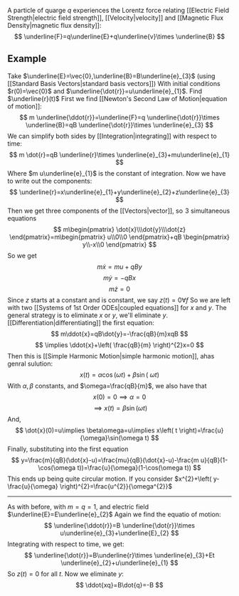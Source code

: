 A particle of quarge $q$ experiences the Lorentz force relating [[Electric Field Strength|electric field strength]], [[Velocity|velocity]] and [[Magnetic Flux Density|magnetic flux density]]:
$$
\underline{F}=q\underline{E}+q\underline{v}\times \underline{B}
$$
## Example
Take $\underline{E}=\vec{0},\underline{B}=B\underline{e}_{3}$ (using [[Standard Basis Vectors|standard basis vectors]]) With initial conditions $r(0)=\vec{0}$ and $\underline{\dot{r}}=u\underline{e}_{1}$. Find $\underline{r}(t)$
First we find [[Newton's Second Law of Motion|equation of motion]]:
$$
m \underline{\ddot{r}}=\underline{F}=q \underline{\dot{r}}\times \underline{B}=qB \underline{\dot{r}}\times \underline{e}_{3}
$$
We can simplify both sides by [[Integration|integrating]] with respect to time:
$$
m \dot{r}=qB  \underline{r}\times \underline{e}_{3}+mu\underline{e}_{1}
$$
Where $m u\underline{e}_{1}$ is the constant of integration. Now we have to write out the components:
$$
\underline{r}=x\underline{e}_{1}+y\underline{e}_{2}+z\underline{e}_{3}
$$
Then we get three components of the [[Vectors|vector]], so $\hspace{0pt}3$ simultaneous equations
$$
m\begin{pmatrix}
\dot{x}\\\dot{y}\\\dot{z}
\end{pmatrix}=m\begin{pmatrix}
u\\0\\0
\end{pmatrix}+qB \begin{pmatrix}
y\\-x\\0
\end{pmatrix}
$$
So we get 
$$
m \dot{x}=m u +qBy
$$$$
m\dot{y}=-qBx
$$
$$
 m\dot{z}=0
$$
Since $z$ starts at a constant and is constant, we say $z(t)=0\forall f$
So we are left with two [[Systems of 1st Order ODEs|coupled equations]] for $x$ and $y$. The general strategy is to eliminate $x$ or $y$, we'll eliminate $y$. [[Differentiation|differentiating]] the first equation:
$$
m\ddot{x}=qB\dot{y}=-\frac{qB}{m}xqB
$$
$$
\implies \ddot{x}+\left( \frac{qB}{m} \right)^{2}x=0
$$
Then this is [[Simple Harmonic Motion|simple harmonic motion]], ahas genral sulution:
$$
x(t)=\alpha\cos(\omega t)+\beta \sin(~\omega t)
$$
With $\alpha,\beta$ constants, and $\omega=\frac{qB}{m}$, we also have that 
$$
x(0)=0\implies\alpha=0
$$
$$
\implies x(t)=\beta \sin(\omega t)
$$ 
And, 
$$
\dot{x}(0)=u\implies \beta\omega=u\implies x\left( t \right)=\frac{u}{\omega}\sin(\omega t)
$$
Finally, substituting into the first equation
$$
y=\frac{m}{qB}(\dot{x}-u)=\frac{mu}{qB}(\dot{x}-u)-\frac{m u}{qB}(1-\cos(\omega t))=\frac{u}{\omega}(1-\cos(\omega t))
$$
This ends up being quite circular motion. If you consider $x^{2}+\left( y-\frac{u}{\omega} \right)^{2}=\frac{u^{2}}{\omega^{2}}$ 
___
As with before, with $m=q=1$, and electric field $\underline{E}=E\underline{e}_{2}$ 
Again we find the equatio of motion:
$$
\underline{\ddot{r}}=B \underline{\dot{r}}\times u\underline{e}_{3}+\underline{E}_{2}
$$
Integrating with respect to time, we get:
$$
\underline{\dot{r}}=B\underline{r}\times \underline{e}_{3}+Et \underline{e}_{2}+u\underline{e}_{1}
$$
So $z(t)=0$ for all $t$. Now we eliminate $y$:
$$
\ddot{xq}=B\dot{q}=-B
$$
